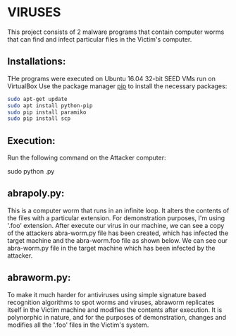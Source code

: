 # VIRUSES
This project consists of 2 malware programs that contain computer worms that can find and infect particular files in the Victim's computer.

## Installations:
THe programs were executed on Ubuntu 16.04 32-bit SEED VMs run on VirtualBox
Use the package manager [pip](https://pip.pypa.io/en/stable/) to install the necessary packages: 

```bash
sudo apt-get update 
sudo apt install python-pip
sudo pip install paramiko
sudo pip install scp
```

## Execution:
Run the following command on the Attacker computer:

sudo python <filename>.py

## abrapoly.py: 
This is a computer worm that  runs in an infinite loop. It alters the contents of the files with a particular extension. For demonstration purposes, I'm using '.foo' extension.
After execute our virus in our machine, we can see a copy of the attackers abra-worm.py file has been created, which has infected the target machine and the abra-worm.foo file as shown below. We can see our abra-worm.py file in the target machine which has been infected by the attacker. 

## abraworm.py: 
To make it much harder for antiviruses using simple signature based recognition algorithms to spot worms and viruses, abraworm replicates itself in the Victim machine and modifies the contents after execution. It is polynorphic in nature, and for the purposes of demonstration, changes and modifies all the '.foo' files in the Victim's system.
